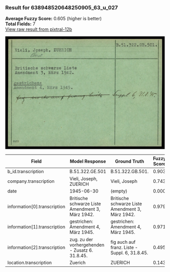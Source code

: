 ### Result for 638948520648250905_63_u_027
**Average Fuzzy Score:** 0.605 (higher is better)<br>
**Total Fields:** 7<br>
[View raw result from pixtral-12b](https://github.com/RISE-UNIBAS/humanities_data_benchmark/blob/main/results/2025-10-24/T0329/request_T0329_638948520648250905_63_u_027.json)

<img src="https://github.com/RISE-UNIBAS/humanities_data_benchmark/blob/main/benchmarks/blacklist/images/638948520648250905_63_u_027.jpg?raw=true" alt="638948520648250905_63_u_027" width="600px">

| Field | Model Response | Ground Truth | Fuzzy Score | Match |
|-------|----------------|--------------|-------------|-------|
| b_id.transcription | B.51.322.GE.501 | B.51.322.GB.501. | 0.903 | ❌ |
| company.transcription | Vieli, Joseph, ZUERICH | Vieli, Joseph | 0.743 | ❌ |
| date | 1945-06-30 | (empty) | 0.000 | ❌ |
| information[0].transcription | Britische schwarze Liste Amendment 3, März 1942. | Britische schwarze Liste<br>Amendment 3, März 1942. | 0.979 | ✅ |
| information[1].transcription | gestrichen: Amendment 4, März 1945. | gestrichen:<br>Amendment 4, März 1945. | 0.971 | ✅ |
| information[2].transcription | zug. zu der vorhergehenden - Zusatz 6. 31.8.45. | fig auch auf franz. Liste - Suppl. 6, 31.8.45. | 0.495 | ❌ |
| location.transcription | Zuerich | ZUERICH | 0.143 | ❌ |
